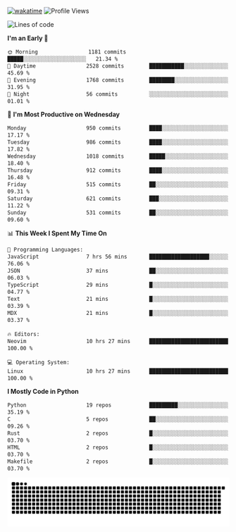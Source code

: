 [![wakatime](https://wakatime.com/badge/user/b920b284-3cde-4cd4-b72e-f7f22d050b16.svg)](https://wakatime.com/@b920b284-3cde-4cd4-b72e-f7f22d050b16)
![Profile Views](http://img.shields.io/badge/Profile%20Views-4586-blue)
<!--START_SECTION:waka-->
![Lines of code](https://img.shields.io/badge/From%20Hello%20World%20I%27ve%20Written-5.2%20million%20lines%20of%20code-blue)

**I'm an Early 🐤** 

```text
🌞 Morning                1181 commits        █████░░░░░░░░░░░░░░░░░░░░   21.34 % 
🌆 Daytime                2528 commits        ███████████░░░░░░░░░░░░░░   45.69 % 
🌃 Evening                1768 commits        ████████░░░░░░░░░░░░░░░░░   31.95 % 
🌙 Night                  56 commits          ░░░░░░░░░░░░░░░░░░░░░░░░░   01.01 % 
```
📅 **I'm Most Productive on Wednesday** 

```text
Monday                   950 commits         ████░░░░░░░░░░░░░░░░░░░░░   17.17 % 
Tuesday                  986 commits         ████░░░░░░░░░░░░░░░░░░░░░   17.82 % 
Wednesday                1018 commits        █████░░░░░░░░░░░░░░░░░░░░   18.40 % 
Thursday                 912 commits         ████░░░░░░░░░░░░░░░░░░░░░   16.48 % 
Friday                   515 commits         ██░░░░░░░░░░░░░░░░░░░░░░░   09.31 % 
Saturday                 621 commits         ███░░░░░░░░░░░░░░░░░░░░░░   11.22 % 
Sunday                   531 commits         ██░░░░░░░░░░░░░░░░░░░░░░░   09.60 % 
```


📊 **This Week I Spent My Time On** 

```text
💬 Programming Languages: 
JavaScript               7 hrs 56 mins       ███████████████████░░░░░░   76.06 % 
JSON                     37 mins             ██░░░░░░░░░░░░░░░░░░░░░░░   06.03 % 
TypeScript               29 mins             █░░░░░░░░░░░░░░░░░░░░░░░░   04.77 % 
Text                     21 mins             █░░░░░░░░░░░░░░░░░░░░░░░░   03.39 % 
MDX                      21 mins             █░░░░░░░░░░░░░░░░░░░░░░░░   03.37 % 

🔥 Editors: 
Neovim                   10 hrs 27 mins      █████████████████████████   100.00 % 

💻 Operating System: 
Linux                    10 hrs 27 mins      █████████████████████████   100.00 % 
```

**I Mostly Code in Python** 

```text
Python                   19 repos            █████████░░░░░░░░░░░░░░░░   35.19 % 
C                        5 repos             ██░░░░░░░░░░░░░░░░░░░░░░░   09.26 % 
Rust                     2 repos             █░░░░░░░░░░░░░░░░░░░░░░░░   03.70 % 
HTML                     2 repos             █░░░░░░░░░░░░░░░░░░░░░░░░   03.70 % 
Makefile                 2 repos             █░░░░░░░░░░░░░░░░░░░░░░░░   03.70 % 
```




<!--END_SECTION:waka-->
![Snake animation](https://raw.githubusercontent.com/timmypidashev/timmypidashev/main/commits.svg)
